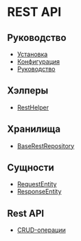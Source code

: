 REST API
===

## Руководство

* [Установка](install.md)
* [Конфигурация](config.md)
* [Руководство](guide.md)

## Хэлперы

* [RestHelper](helper-rest.md)

## Хранилища

* [BaseRestRepository](repository-base-rest.md)

## Сущности

* [RequestEntity](entity-request.md)
* [ResponseEntity](entity-response.md)

## Rest API

* [CRUD-операции](api-crud.md)